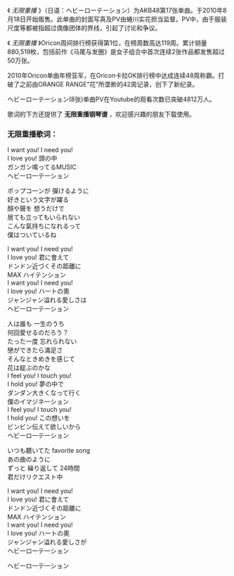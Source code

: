 

《 _无限重播_
》（日语：ヘビーローテーション）为AKB48第17张单曲。于2010年8月18日开始贩售。此单曲的封面写真及PV由蜷川实花担当监督。PV中，由于服装尺度等都被指超过偶像团体的界线，引起了讨论和争议。  
  
《 _无限重播_
》Oricon周间排行榜获得第1位，在榜周数高达119周。累计销量880,519枚，包括前作《马尾与发圈》是女子组合中首次连续2张作品都发售超过50万张。  
  
2010年Oricon单曲年榜亚军，在Oricon卡拉OK排行榜中达成连续48周称霸。打破了之前由ORANGE
RANGE“花”所垄断的42周记录，创下了新纪录。  
  
ヘビーローテーション(8张)单曲PV在Youtube的观看次数已突破4812万人。  
  
歌词的下方还提供了 **无限重播钢琴谱** ，欢迎感兴趣的朋友下载使用。

### 无限重播歌词：

I want you! I need you!  
I love you! 頭の中  
ガンガン鳴ってるMUSIC  
ヘビ一ロ一テ一ション

ポップコ一ンが 彈けるように  
好きという文字が躍る  
顏や聲を 想うだけで  
居ても立ってもいられない  
こんな氣持ちになれるって  
僕はついているね

I want you! I need you!  
I love you! 君に會えて  
ドンドン近づくその距離に  
MAX ハイテンション  
I want you! I need you!  
I love you! ハ一トの奧  
ジャンジャン溢れる愛しさは  
ヘビ一ロ一テ一ション

人は誰も 一生のうち  
何回愛せるのだろう？  
たった一度 忘れられない  
戀ができたら滿足さ  
そんなときめきを感じて  
花は綻ぶのかな  
I feel you! I touch you!  
I hold you! 夢の中で  
ダンダン大きくなって行く  
僕のイマジネ一ション  
I feel you! I touch you!  
I hold you! この想いを  
ビンビン伝えて欲しいから  
ヘビ一ロ一テ一ション

いつも聽いてた favorite song  
あの曲のように  
ずっと 繰り返して 24時間  
君だけリクエスト中

I want you! I need you!  
I love you! 君に會えて  
ドンドン近づくその距離に  
MAX ハイテンション  
I want you! I need you!  
I love you! ハ一トの奧  
ジャンジャン溢れる愛しさが  
ヘビ一ロ一テ一ション

ヘビ一ロ一テ一ション

